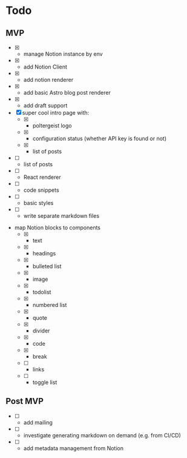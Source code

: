 # Todo

## MVP

- [x] - manage Notion instance by env
- [x] - add Notion Client
- [x] - add notion renderer
- [x] - add basic Astro blog post renderer
- [x] - add draft support
- [x] super cool intro page with:
  - [x] - poltergeist logo
  - [x] - configuration status (whether API key is found or not)
  - [x] - list of posts
- [ ] - list of posts
- [ ] - React renderer
- [ ] - code snippets
- [ ] - basic styles
- [ ] - write separate markdown files
- map Notion blocks to components
  - [x] - text
  - [x] - headings
  - [x] - bulleted list
  - [x] - image
  - [x] - todolist
  - [x] - numbered list
  - [x] - quote
  - [x] - divider
  - [x] - code
  - [x] - break
  - [ ] - links
  - [ ] - toggle list

## Post MVP

- [ ] - add mailing
- [ ] - investigate generating markdown on demand (e.g. from CI/CD)
- [ ] - add metadata management from Notion
